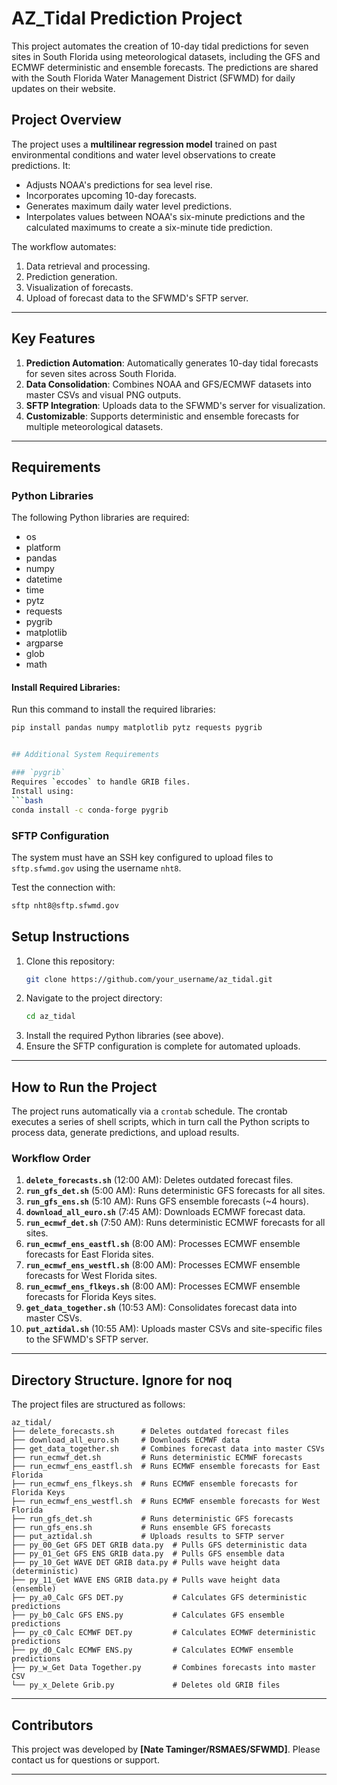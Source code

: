 # AZ_Tidal Prediction Project

This project automates the creation of 10-day tidal predictions for seven sites in South Florida using meteorological datasets, including the GFS and ECMWF deterministic and ensemble forecasts. The predictions are shared with the South Florida Water Management District (SFWMD) for daily updates on their website.

## Project Overview

The project uses a **multilinear regression model** trained on past environmental conditions and water level observations to create predictions. It:
- Adjusts NOAA's predictions for sea level rise.
- Incorporates upcoming 10-day forecasts.
- Generates maximum daily water level predictions.
- Interpolates values between NOAA's six-minute predictions and the calculated maximums to create a six-minute tide prediction.

The workflow automates:
1. Data retrieval and processing.
2. Prediction generation.
3. Visualization of forecasts.
4. Upload of forecast data to the SFWMD's SFTP server.

---

## Key Features

1. **Prediction Automation**: Automatically generates 10-day tidal forecasts for seven sites across South Florida.
2. **Data Consolidation**: Combines NOAA and GFS/ECMWF datasets into master CSVs and visual PNG outputs.
3. **SFTP Integration**: Uploads data to the SFWMD's server for visualization.
4. **Customizable**: Supports deterministic and ensemble forecasts for multiple meteorological datasets.

---

## Requirements

### Python Libraries
The following Python libraries are required:
- os
- platform
- pandas
- numpy
- datetime
- time
- pytz
- requests
- pygrib
- matplotlib
- argparse
- glob
- math

#### Install Required Libraries:
Run this command to install the required libraries:
```bash
pip install pandas numpy matplotlib pytz requests pygrib


## Additional System Requirements

### `pygrib`
Requires `eccodes` to handle GRIB files.
Install using:
```bash
conda install -c conda-forge pygrib
```

### SFTP Configuration
The system must have an SSH key configured to upload files to `sftp.sfwmd.gov` using the username `nht8`.

Test the connection with:
```bash
sftp nht8@sftp.sfwmd.gov
```

## Setup Instructions

1. Clone this repository:
    ```bash
    git clone https://github.com/your_username/az_tidal.git
    ```
2. Navigate to the project directory:
    ```bash
    cd az_tidal
    ```
3. Install the required Python libraries (see above).
4. Ensure the SFTP configuration is complete for automated uploads.

---

## How to Run the Project

The project runs automatically via a `crontab` schedule. The crontab executes a series of shell scripts, which in turn call the Python scripts to process data, generate predictions, and upload results.

### Workflow Order
1. **`delete_forecasts.sh`** (12:00 AM): Deletes outdated forecast files.
7. **`run_gfs_det.sh`** (5:00 AM): Runs deterministic GFS forecasts for all sites.
8. **`run_gfs_ens.sh`** (5:10 AM): Runs GFS ensemble forecasts (~4 hours).
2. **`download_all_euro.sh`** (7:45 AM): Downloads ECMWF forecast data.
3. **`run_ecmwf_det.sh`** (7:50 AM): Runs deterministic ECMWF forecasts for all sites.
4. **`run_ecmwf_ens_eastfl.sh`** (8:00 AM): Processes ECMWF ensemble forecasts for East Florida sites.
5. **`run_ecmwf_ens_westfl.sh`** (8:00 AM): Processes ECMWF ensemble forecasts for West Florida sites.
6. **`run_ecmwf_ens_flkeys.sh`** (8:00 AM): Processes ECMWF ensemble forecasts for Florida Keys sites.
9. **`get_data_together.sh`** (10:53 AM): Consolidates forecast data into master CSVs.
10. **`put_aztidal.sh`** (10:55 AM): Uploads master CSVs and site-specific files to the SFWMD's SFTP server.

---

## Directory Structure. Ignore for noq

The project files are structured as follows:
```
az_tidal/
├── delete_forecasts.sh      # Deletes outdated forecast files
├── download_all_euro.sh     # Downloads ECMWF data
├── get_data_together.sh     # Combines forecast data into master CSVs
├── run_ecmwf_det.sh         # Runs deterministic ECMWF forecasts
├── run_ecmwf_ens_eastfl.sh  # Runs ECMWF ensemble forecasts for East Florida
├── run_ecmwf_ens_flkeys.sh  # Runs ECMWF ensemble forecasts for Florida Keys
├── run_ecmwf_ens_westfl.sh  # Runs ECMWF ensemble forecasts for West Florida
├── run_gfs_det.sh           # Runs deterministic GFS forecasts
├── run_gfs_ens.sh           # Runs ensemble GFS forecasts
├── put_aztidal.sh           # Uploads results to SFTP server
├── py_00_Get GFS DET GRIB data.py  # Pulls GFS deterministic data
├── py_01_Get GFS ENS GRIB data.py  # Pulls GFS ensemble data
├── py_10_Get WAVE DET GRIB data.py # Pulls wave height data (deterministic)
├── py_11_Get WAVE ENS GRIB data.py # Pulls wave height data (ensemble)
├── py_a0_Calc GFS DET.py           # Calculates GFS deterministic predictions
├── py_b0_Calc GFS ENS.py           # Calculates GFS ensemble predictions
├── py_c0_Calc ECMWF DET.py         # Calculates ECMWF deterministic predictions
├── py_d0_Calc ECMWF ENS.py         # Calculates ECMWF ensemble predictions
├── py_w_Get Data Together.py       # Combines forecasts into master CSV
└── py_x_Delete Grib.py             # Deletes old GRIB files
```

---

## Contributors

This project was developed by **[Nate Taminger/RSMAES/SFWMD]**. Please contact us for questions or support.

---
